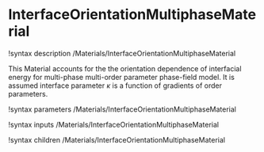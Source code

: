 # InterfaceOrientationMultiphaseMaterial

!syntax description /Materials/InterfaceOrientationMultiphaseMaterial

This Material accounts for the the orientation dependence of interfacial energy for multi-phase multi-order parameter phase-field model. It is assumed interface parameter $\kappa$ is a function of gradients of order parameters.

!syntax parameters /Materials/InterfaceOrientationMultiphaseMaterial

!syntax inputs /Materials/InterfaceOrientationMultiphaseMaterial

!syntax children /Materials/InterfaceOrientationMultiphaseMaterial
